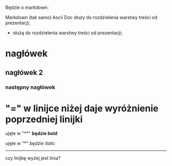 Będzie o markdown:  

Markdown (tak samo) Ascii Doc służy do rozdzielenia warstwy treści od prezentacji;
- służą do rozdzielenia warstwy treści od prezentacji;

# nagłówek 
## nagłówek 2
### następny nagłówek

"=" w linijce niżej daje wyróżnienie poprzedniej linijki
=
ujęte w "**" **będzie bold**

ujęte w "*" *będzie italic*

---------------
czy linijkę wyżej jest linia?


